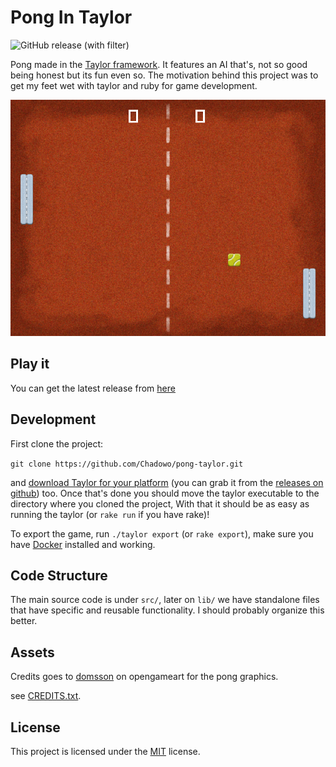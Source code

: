 # Pong In Taylor

![GitHub release (with filter)](https://img.shields.io/github/v/release/chadowo/pong-taylor)

Pong made in the [Taylor framework](https://github.com/HellRok/Taylor).
It features an AI that's, not so good being honest but its fun even so.
The motivation behind this project was to get my feet wet with taylor
and ruby for game development.

<p align="center">
  <img src="docs/media/in_game_screenshot.png" alt="In game screenshot"/>
</p>

## Play it

You can get the latest release from [here](https://github.com/Chadowo/pong-taylor/releases)

## Development

First clone the project:

`git clone https://github.com/Chadowo/pong-taylor.git`

and [download Taylor for your platform](https://taylor.oequacki.com/#downloads) (you can grab it from the [releases on github](https://github.com/HellRok/Taylor/releases))
too. Once that's done you should move the taylor executable to the directory where you cloned the project, 
With that it should be as easy as running the taylor (or `rake run` if you have rake)!

To export the game, run `./taylor export` (or `rake export`), make sure you have [Docker](https://www.docker.com/)
installed and working.

## Code Structure

The main source code is under `src/`, later on `lib/` we have standalone files
that have specific and reusable functionality. I should probably organize this better.

## Assets

Credits goes to [domsson](https://opengameart.org/users/domsson) on
opengameart for the pong graphics.

see [CREDITS.txt](assets/CREDITS.txt).

## License

This project is licensed under the [MIT](LICENSE) license.

